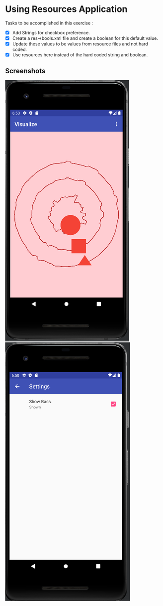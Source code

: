 # Using Resources Application

Tasks to be accomplished in this exercise :
- [x] Add Strings for checkbox preference.
- [x] Create a res->bools.xml file and create a boolean for this default value.
- [x] Update these values to be values from resource files and not hard coded.
- [x] Use resources here instead of the hard coded string and boolean.

## Screenshots

![img1](https://github.com/kuluruvineeth/CoreAndroidConcepts/blob/6.3-ReadingFromSharedPreferences/Screenshots/img.png)
![img2](https://github.com/kuluruvineeth/CoreAndroidConcepts/blob/6.3-ReadingFromSharedPreferences/Screenshots/img_1.png)